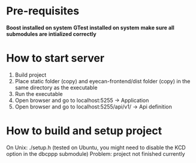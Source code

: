 # Pre-requisites

**Boost installed on system**
**GTest installed on system**
**make sure all submodules are intialized correctly**


# How to start server

1. Build project
2. Place static folder (copy) and eyecan-frontend/dist folder (copy) in the same directory as the executable
3. Run the executable
4. Open browser and go to localhost:5255 -> Application
5. Open browser and go to localhost:5255/api/v1/ -> Api definition

# How to build and setup project
On Unix: ./setup.h (tested on Ubuntu, you might need to disable the KCD option in the dbcppp submodule)
Problem: project not finished currently
